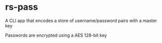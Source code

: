 # rs-pass
A CLI app that encodes a store of username/password pairs with a master key

Passwords are encrypted using a AES 128-bit key
